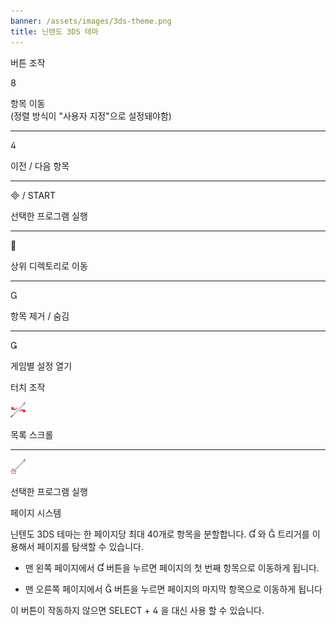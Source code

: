 ```yaml
---
banner: /assets/images/3ds-theme.png
title: 닌텐도 3DS 테마
---
```


<div id="button-controls" class="section-title">버튼 조작</div>
<div class="section-body">
    <div class="button-action-group">
        <p class="button-action button">&#xE079;</p>
        <p class="button-action-text">항목 이동<br>(정렬 방식이 "사용자 지정"으로 설정돼야함)</p>
    </div>
    <hr>
    <div class="button-action-group">
        <p class="button-action button">&#xE07E;</p>
        <p class="button-action-text">이전 / 다음 항목</p>
    </div>
    <hr>
    <div class="button-action-group">
        <p class="button-action"><span class="button">&#xE000; /</span> START</p>
        <p class="button-action-text">선택한 프로그램 실행</p>
    </div>
    <hr>
    <div class="button-action-group">
        <p class="button-action button">&#xE001;</p>
        <p class="button-action-text">상위 디렉토리로 이동</p>
    </div>
    <hr>
    <div class="button-action-group">
        <p class="button-action button">&#xE002;</p>
        <p class="button-action-text">항목 제거 / 숨김</p>
    </div>
    <hr>
    <div class="button-action-group">
        <p class="button-action button">&#xE003;</p>
        <p class="button-action-text">게임별 설정 열기</p>
    </div>
</div>

<div id="touch-controls" class="section-title">터치 조작</div>
<div class="section-body">
    <div class="button-action-group">
        <p class="button-action"><img src="/assets/images/left-right.png"></p>
        <p class="button-action-text">목록 스크롤</p>
    </div>
    <hr>
    <div class="button-action-group">
        <p class="button-action"><img src="/assets/images/tap.png"></p>
        <p class="button-action-text">선택한 프로그램 실행</p>
    </div>
    <!-- <hr>
    <div>
        <p>
            If the Sort Method is set to "Custom", you can drag the icon up to move it.
        </p>
    </div> -->
</div>

<div id="page-system" class="section-title">페이지 시스템</div>
<div class="section-body">
    <p>
        닌텐도 3DS 테마는 한 페이지당 최대 40개로 항목을 분할합니다. &#xE004; 와 &#xE005; 트리거를 이용해서 페이지를 탐색할 수 있습니다.
    </p>
    <ul>
        <li><p>맨 왼쪽 페이지에서 &#xE004; 버튼을 누르면 페이지의 첫 번째 항목으로 이동하게 됩니다.</p></li>
        <li><p>맨 오른쪽 페이지에서 &#xE005; 버튼을 누르면 페이지의 마지막 항목으로 이동하게 됩니다</p></li>
    </ul>
    <p>
        이 버튼이 작동하지 않으면 SELECT + &#xE07E; 을 대신 사용 할 수 있습니다.
    </p>
</div>
